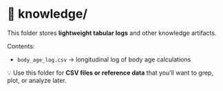 # 📂 knowledge/

This folder stores **lightweight tabular logs** and other knowledge artifacts.

Contents:
- `body_age_log.csv` → longitudinal log of body age calculations

💡 Use this folder for **CSV files or reference data** that you’ll want to
grep, plot, or analyze later.
